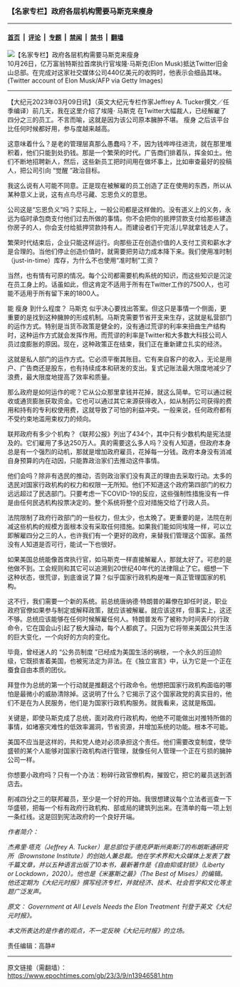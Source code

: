 ### 【名家专栏】政府各层机构需要马斯克来瘦身

---

#### [首页](../../../..?n13946581) &nbsp;|&nbsp; [评论](../../../../../epoch-comment?n13946581) &nbsp;|&nbsp; [专题](../../../../../epoch-special?n13946581) &nbsp;|&nbsp; [禁闻](../../../../../epoch-news?n13946581) &nbsp;|&nbsp; [禁书](../../../../../books?n13946581) &nbsp;|&nbsp; [翻墙](https://github.com/gfw-breaker/nogfw/blob/master/README.md?n13946581)


<div><img alt="【名家专栏】政府各层机构需要马斯克来瘦身" class="attachment-djy_600_400 size-djy_600_400 wp-post-image" src="https://i.epochtimes.com/assets/uploads/2023/03/id13946608-10_27-GettyImages-1244262469-1200x680-600x400.jpg"/>
<div class="caption">
 10月26日，亿万富翁特斯拉首席执行官埃隆‧马斯克(Elon Musk)抵达Twitter旧金山总部。在完成对这家社交媒体公司440亿美元的收购时，他表示会细品其味。(Twitter account of Elon Musk/AFP via Getty Images)
</div></div><hr/><div class="post_content" id="artbody" itemprop="articleBody">
 <!-- article content begin -->
 <p>
  【大纪元2023年03月09日讯】（英文大纪元专栏作家Jeffrey A. Tucker撰文／任季编译）前几天，我在这里介绍了埃隆‧
  <ok href="https://www.epochtimes.com/gb/tag/%E9%A9%AC%E6%96%AF%E5%85%8B.html">
   马斯克
  </ok>
  在Twitter大幅裁人，已经解雇了四分之三的员工。不言而喻，这就是因为该公司原本臃肿不堪。
  <ok href="https://www.epochtimes.com/gb/tag/%E7%98%A6%E8%BA%AB.html">
   瘦身
  </ok>
  之后该平台比任何时候都好用，参与度越来越高。
 </p>
 <p>
  这意味着什么？是老的管理层真那么愚蠢吗？不，因为钱哗哗往进流，就在那里堆积着，他们只能到处扔钱。那是一个繁荣的时代。广告商们排着队，挥金如土。他们不断地招聘新人，然后，这些新员工把时间用在做坏事上，比如审查最好的投稿人，把公司引向 “觉醒 ”政治目标。
 </p>
 <p>
  我这么说有人可能不同意。正是现在被解雇的员工创造了正在使用的东西，所以从某种意义上说，这有点鸟尽弓藏、忘恩负义的意思。
 </p>
 <p>
  公司这是“忘恩负义”吗？实际上，一般公司都是这样做的。没有道义上的义务，永远为临时承包商支付他们过去所做的事情。你不会把你的抵押贷款支付给那些建造你房子的人，你会支付给抵押贷款持有人。而建设者们干完活儿早就拿钱走人了。
 </p>
 <p>
  繁荣时代结束后，企业只能这样运行。向那些正在创造价值的人支付工资和薪水才是合理的。当他们停止创造价值时，就需要把劳动力成本降下来。我们使用准时制（just-in-time）库存，为什么不也使用“准时制”工资？
 </p>
 <p>
  当然，也有情有可原的情况。每个公司都需要机构系统的知识，而这些知识是沉淀在员工身上的。话虽如此，但这肯定不适用于所有在Twitter工作的7500人，也可能不适用于所有留下来的1800人。
 </p>
 <p>
  能
  <ok href="https://www.epochtimes.com/gb/tag/%E7%98%A6%E8%BA%AB.html">
   瘦身
  </ok>
  到什么程度？
  <ok href="https://www.epochtimes.com/gb/tag/%E9%A9%AC%E6%96%AF%E5%85%8B.html">
   马斯克
  </ok>
  似乎决心要找出答案。但这只是事情一个侧面，更重要的是找到这种臃肿的形成机制。马斯克需要节省开支来生存，这就是私营部门的运作方式。特别是当货币政策是健全的，没有通过荒谬的利率来扭曲生产结构时，这种运作方式就会发挥作用。而荒谬的利率是Twitter和大多数大科技公司人员过度膨胀的原因。现在，这种政策正在结束，我们正在重新建立扎实的经济。
 </p>
 <p>
  这就是私人部门的运作方式。它必须平衡其账目。它有来自客户的收入，无论是用户、广告商还是股东，也有持续成本和研发的支出。复式记账法最大限度地减少了浪费，最大限度地提高了效率和质量。
 </p>
 <p>
  那么政府是如何运作的呢？它从公众那里拿钱并花掉，就这么简单。它可以通过税收或通货膨胀获取资金。它也可以通过其它来源获得收入，如从制药公司获得的费用和持有的专利权使用费，这就导致了可怕的利益冲突。一般来说，任何政府都有不受约束地滥用束权力的倾向。
 </p>
 <p>
  联邦政府有多少个机构？《联邦公报》列出了434个，其中只有少数机构是宪法提及的。它们雇用了多达250万人。真的需要这么多人吗？没有人知道，但政府本身总是有一个强烈的动机，那就是增加政府雇员，花掉每一分钱。政府本身没有消减自身预算的内在动因，只能靠政治家们去推动这件事情。
 </p>
 <p>
  他们会吗？除非有选民的推动，否则政治家们没有真正的理由去采取行动。太多的选民对国家行政机构的权力和权限一无所知。他们不知道这个政府第四部门的权力远远超过了民选部门。只要考虑一下COVID-19的反应，这些强制性措施没有一件是由任何民选机构投票决定的。整个系统将整个应对措施交给了行政人员。
 </p>
 <p>
  法院限制了政府行政部门的一些权力，但太少，也太晚了。更重要的是，法院在削减这些机构的规模方面根本没有采取任何措施。如果我们能如同埃隆一样，可以立即解雇四分之三的人，也许我们有一个更好的政府，来替我们管理这个国家。虽然没有人知道是否可行，能试一下也很好。
 </p>
 <p>
  如果美国总统能像首席执行官，如马斯克一样直接解雇人，那就太好了。可悲的是他做不到。工会规则和其它可以追溯到20世纪40年代的法律阻止了它。细想一下这种状态，很荒谬，到底谁说了算？似乎国家行政机构是唯一真正管理国家的机构。
 </p>
 <p>
  这不行，我们需要一个新的系统。前总统唐纳德‧特朗普的幕僚在卸任时说，职业政府官僚如果参与制定或解释政策，就应该被解雇。就应该这样，但事实上，这还不够。总统应该能够在任何时候解雇任何人。特朗普发布了被称为时间表F的行政命令，它在国会山引起了极大躁动，每个人都疯了。只因为它将带来美国公共生活的巨大变化，一个向好的方向的变化。
 </p>
 <p>
  毕竟，曾经迷人的 “公务员制度 ”已经成为美国生活的祸根，一个永久的压迫阶级，它既损害着美国，也被宪法定为非法。在《独立宣言》中，认为它是一个正在蚕食自由本质的团伙。
 </p>
 <p>
  拜登作为总统的第一个行动就是推翻这个行政命令。他想把国家行政机构面临的哪怕是最微小的威胁清除掉。这说明了什么？它揭示了这个国家政党的真实目的，他们不是在为人民服务，他们是为国家行政机构服务。就我看来，这就是叛国。
 </p>
 <p>
  关键是，即使马斯克成了总统，面对政府行政机构，他绝不可能做出对推特所做的事情，如堵塞灾难性的低效率漏洞，节省资源，并增加系统的功能。根本不可能。
 </p>
 <p>
  美国不应当是这样的，共和党人绝对必须承担这个责任。他们需要改变制度，使华盛顿的某个人能够对国家行政机构进行管理，就像任何人管理一个正在亏损的臃肿公司一样。
 </p>
 <p>
  你想要小政府吗？只有一个办法：粉碎行政官僚机构，摧毁它，把它的雇员送到酒店去。
 </p>
 <p>
  削减四分之三的联邦雇员，至少是一个好的开始。我很想建议每个立法者巡查一下华盛顿，把每一个标有政府行政机构、部或局的建筑列出来。在清单的每一项上划一条红线。这是回到宪法政府的一个良好开端。
 </p>
 <p>
  <em>
   作者简介：
  </em>
 </p>
 <p>
  <em>
   杰弗里‧塔克（Jeffrey A. Tucker）是总部位于德克萨斯州奥斯汀的布朗斯通研究所（Brownstone Institute）的创始人兼总裁。他在学术界和大众媒体上发表了数千篇文章，并以五种语言出版了10本书，最新著作是《自由抑或封锁》（Liberty or Lockdown，2020）。他也是《米塞斯之最》（The Best of Mises）的编辑。他还定期为《大纪元时报》撰写经济专栏，并就经济、技术、社会哲学和文化等主题广泛发声。
  </em>
 </p>
 <p>
  <em>
   原文：
   <ok href="https://www.theepochtimes.com/government-at-all-levels-needs-the-elon-treatment_5091568.html">
    Government at All Levels Needs the Elon Treatment
   </ok>
   刊登于英文《大纪元时报》。
  </em>
 </p>
 <p>
  <em>
   本文所表达的是作者的观点，不一定反映《大纪元时报》的立场。
  </em>
 </p>
 <p>
  责任编辑：高静#
 </p>
 <!-- article content end -->
 <div id="below_article_ad">
 </div>
</div>


---

原文链接（需翻墙）：https://www.epochtimes.com/gb/23/3/9/n13946581.htm